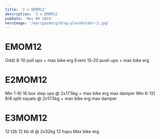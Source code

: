 ```yaml
---
title: '3 x EMOM12'
description: '3 x EMOM12'
pubDate: 'Nov 06 2024'
heroImage: '/marcgasberg/blog-placeholder-3.jpg'
---
```

# EMOM12
Odd) 8-10 pull ups + max bike erg
Even) 15-20 push ups + max bike erg

# E2MOM12 
Min 1-6)  16 box step ups @ 2x17.5kg + max bike erg max damper 
Min 6-12) 8/8 split squats @ 2x17.5kg + max bike erg max damper 

# E3MOM12 
12 t2b
12 kb dl @ 2x32kg
12 hspu
Max bike erg
